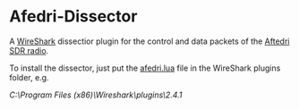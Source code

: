 # Afedri-Dissector
A [WireShark](https://www.wireshark.org/) dissectior plugin for the control and data packets of the [Aftedri SDR radio](https://www.afedri-sdr.com/).

To install the dissector, just put the [afedri.lua](afedri.lua?raw=true) file in the WireShark plugins folder, e.g.

*C:\Program Files (x86)\Wireshark\plugins\2.4.1*
